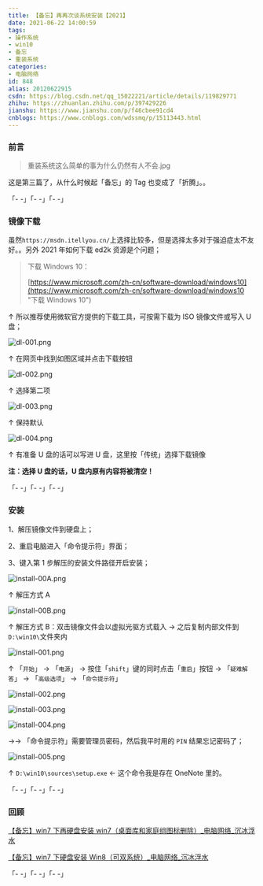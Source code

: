 ```yaml
---
title: 【备忘】再再次谈系统安装【2021】
date: 2021-06-22 14:00:59
tags:
- 操作系统
- win10
- 备忘
- 重装系统
categories:
- 电脑网络
id: 848
alias: 20120622915
csdn: https://blog.csdn.net/qq_15022221/article/details/119829771
zhihu: https://zhuanlan.zhihu.com/p/397429226
jianshu: https://www.jianshu.com/p/f46cbee91cd4
cnblogs: https://www.cnblogs.com/wdssmq/p/15113443.html
---
```


### 前言

> 重装系统这么简单的事为什么仍然有人不会.jpg

这是第三篇了，从什么时候起「备忘」的 Tag 也变成了「折腾」。。

<!-- more -->

「- -」「- -」「- -」

### 镜像下载

虽然`https://msdn.itellyou.cn/`上选择比较多，但是选择太多对于强迫症太不友好。。另外 2021 年如何下载 ed2k 资源是个问题；

> 下载 Windows 10：
>
> [https://www.microsoft.com/zh-cn/software-download/windows10](https://www.microsoft.com/zh-cn/software-download/windows10 "下载 Windows 10")

↑ 所以推荐使用微软官方提供的下载工具，可按需下载为 ISO 镜像文件或写入 U 盘；

![dl-001.png](https://i.loli.net/2021/04/25/XybWUKdgwszpSiN.png "dl-001.png")

↑ 在网页中找到如图区域并点击下载按钮

![dl-002.png](https://i.loli.net/2021/04/25/ATn79xNURHuFsdv.png "dl-002.png")

↑ 选择第二项

![dl-003.png](https://i.loli.net/2021/04/25/4bCBLUahmZTD87K.png "dl-003.png")

↑ 保持默认

![dl-004.png](https://i.loli.net/2021/04/25/jmhSaoqxLtMkFpD.png "dl-004.png")

↑ 有准备 U 盘的话可以写进 U 盘，这里按「传统」选择下载镜像

**注：选择 U 盘的话，U 盘内原有内容将被清空！**


「- -」「- -」「- -」


### 安装

1、解压镜像文件到硬盘上；

2、重启电脑进入「命令提示符」界面；

3、键入第 1 步解压的安装文件路径开启安装；

![install-00A.png](https://i.loli.net/2021/04/25/BWqaNIb7LucCJgw.png "install-00A.png")

↑ 解压方式 A

![install-00B.png](https://i.loli.net/2021/04/25/D4NVwqFmsh2OKB5.png "install-00B.png")

↑ 解压方式 B：双击镜像文件会以虚拟光驱方式载入 → 之后复制内部文件到`D:\win10\`文件夹内

![install-001.png](https://i.loli.net/2021/04/25/Ul9eCXZ1GYsRVLK.png "install-001.png")

↑ 「`开始`」 → 「`电源`」 → 按住「`shift`」键的同时点击「`重启`」按钮 → 「`疑难解答`」 → 「`高级选项`」 → 「`命令提示符`」

![install-002.png](https://i.loli.net/2021/04/25/kK9OaVRZSHF7sQT.png "install-002.png")

![install-003.png](https://i.loli.net/2021/04/25/pK92QomNMx6BhiI.png "install-003.png")

![install-004.png](https://i.loli.net/2021/04/25/LRup8aJNsXMQrB3.png "install-004.png")

→→ 「命令提示符」需要管理员密码，然后我平时用的 `PIN` 结果忘记密码了；

![install-005.png](https://i.loli.net/2021/04/25/t6jMyuKUwbZ1fYW.jpg "install-005.png")

↑ `D:\win10\sources\setup.exe` ← 这个命令我是存在 OneNote 里的。

「- -」「- -」「- -」


### 回顾

[【备忘】win7 下再硬盘安装 win7（桌面库和家庭组图标删除）\_电脑网络\_沉冰浮水](https://www.wdssmq.com/post/20100718425.html "【备忘】win7下再硬盘安装win7（桌面库和家庭组图标删除）\_电脑网络\_沉冰浮水")

[【备忘】win7 下硬盘安装 Win8（可双系统）\_电脑网络\_沉冰浮水](https://www.wdssmq.com/post/20100407697.html "【备忘】win7下硬盘安装Win8（可双系统）\_电脑网络\_沉冰浮水")

「- -」「- -」「- -」

<!--848-->
